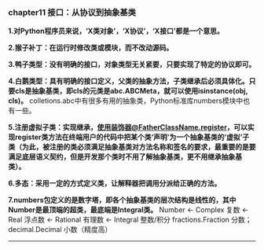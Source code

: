 ### chapter11 接口：从协议到抽象基类

**1.对Python程序员来说，‘X类对象’，‘X协议’，‘X接口’都是一个意思。**

**2.猴子补丁：在运行时修改类或模块，而不改动源码。**

**3.鸭子类型：没有明确的接口，对象类型无关紧要，只要实现了特定的协议即可。**

**4.白鹅类型：具有明确的接口定义，父类的抽象方法，子类继承后必须具体化。只要cls是抽象基类，即cls的元类是abc.ABCMeta，就可以使用isinstance(obj, cls)。**
colletions.abc中有很多有用的抽象类，Python标准库numbers模块中也有一些。

**5.注册虚拟子类：实现继承，使用装饰器@FatherClassName.register，可以实现register类方法在终端用户的代码中把某个类‘声明’为一个抽象基类的‘虚拟’子类（为此，被注册的类必须满足抽象基类对方法名称和签名的要求，最重要的是要满足底层语义契约，但是开发那个类时不用了解抽象基类，更不用继承抽象基类）。**

**6.多态：采用一定的方式定义类，让解释器把调用分派给正确的方法。**

**7.numbers包定义的是数字塔，即各个抽象基类的层次结构是线性的，其中Number是最顶端的超类，最底端是Integral类。**
Number <- Complex 复数 <- Real 浮点数 <- Rational 有理数 <- Integral 整数/积分
fractions.Fraction 分数； decimal.Decimal 小数（精度高）
****